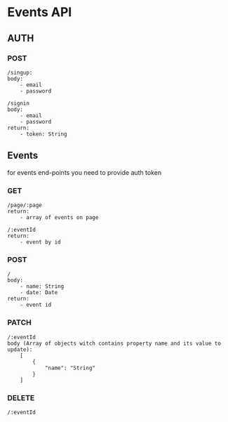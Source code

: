 # Events API


## AUTH
### POST

    /singup:
    body:
        - email
        - password

    /signin
    body:
        - email
        - password
    return:
        - token: String


## Events
for events end-points you need to provide auth token
### GET

    /page/:page
    return:
        - array of events on page

    /:eventId
    return:
        - event by id

### POST

    /
    body:
        - name: String
        - date: Date
    return:
        - event id

### PATCH

    /:eventId
    body (Array of objects witch contains property name and its value to update):
        [
            {
                "name": "String"
            }
        ]

### DELETE

    /:eventId